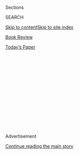 <div id="app">

<div>

<div>

<div>

<div class="NYTAppHideMasthead css-1q2w90k e1suatyy0">

<div class="section css-ui9rw0 e1suatyy2">

<div class="css-eph4ug er09x8g0">

<div class="css-6n7j50">

</div>

<span class="css-1dv1kvn">Sections</span>

<div class="css-10488qs">

<span class="css-1dv1kvn">SEARCH</span>

</div>

[Skip to content](#site-content)[Skip to site index](#site-index)

</div>

<div id="masthead-section-label" class="css-1wr3we4 eaxe0e00">

[Book
Review](https://www.nytimes3xbfgragh.onion/section/books/review)

</div>

<div class="css-10698na e1huz5gh0">

</div>

</div>

<div id="masthead-bar-one" class="section hasLinks css-15hmgas e1csuq9d3">

<div class="css-uqyvli e1csuq9d0">

</div>

<div class="css-1uqjmks e1csuq9d1">

</div>

<div class="css-9e9ivx">

[](https://myaccount.nytimes3xbfgragh.onion/auth/login?response_type=cookie&client_id=vi)

</div>

<div class="css-1bvtpon e1csuq9d2">

[Today’s
Paper](https://www.nytimes3xbfgragh.onion/section/todayspaper)

</div>

</div>

</div>

</div>

<div data-aria-hidden="false">

<div id="site-content" data-role="main">

<div>

<div class="css-1aor85t" style="opacity:0.000000001;z-index:-1;visibility:hidden">

<div class="css-1hqnpie">

<div class="css-epjblv">

<span class="css-17xtcya">[Book
Review](/section/books/review)</span><span class="css-x15j1o">|</span><span class="css-fwqvlz">‘Homeland
Elegies’ Sings for a Fading Dream of National
Belonging</span>

</div>

<div class="css-k008qs">

<div class="css-1iwv8en">

<span class="css-18z7m18"></span>

<div>

</div>

</div>

<span class="css-1n6z4y">https://nyti.ms/35mM1gV</span>

<div class="css-1705lsu">

<div class="css-4xjgmj">

<div class="css-4skfbu" data-role="toolbar" data-aria-label="Social Media Share buttons, Save button, and Comments Panel with current comment count" data-testid="share-tools">

  - 
  - 
  - 
  - 
    
    <div class="css-6n7j50">
    
    </div>

  - 

</div>

</div>

</div>

</div>

</div>

</div>

<div class="css-13pd83m">

</div>

<div id="top-wrapper" class="css-1sy8kpn">

<div id="top-slug" class="css-l9onyx">

Advertisement

</div>

[Continue reading the main
story](#after-top)

<div class="ad top-wrapper" style="text-align:center;height:100%;display:block;min-height:250px">

<div id="top" class="place-ad" data-position="top" data-size-key="top">

</div>

</div>

<div id="after-top">

</div>

</div>

<div id="sponsor-wrapper" class="css-1hyfx7x">

<div id="sponsor-slug" class="css-19vbshk">

Supported by

</div>

[Continue reading the main
story](#after-sponsor)

<div id="sponsor" class="ad sponsor-wrapper" style="text-align:center;height:100%;display:block">

</div>

<div id="after-sponsor">

</div>

</div>

Fiction

<div class="css-9u9xp4 ehdk2mb0">

# ‘Homeland Elegies’ Sings for a Fading Dream of National Belonging

</div>

<div class="css-79elbk" data-testid="photoviewer-wrapper">

<div class="css-z3e15g" data-testid="photoviewer-wrapper-hidden">

</div>

<div class="css-1a48zt4 ehw59r15" data-testid="photoviewer-children">

![<span class="css-cnj6d5 e1z0qqy90" itemprop="copyrightHolder"><span class="css-1ly73wi e1tej78p0">Credit...</span><span><span>Naï
Zakharia</span></span></span>](https://static01.graylady3jvrrxbe.onion/images/2020/09/13/books/review/13Kunzru/13Kunzru-articleLarge.jpg?quality=75&auto=webp&disable=upscale)

</div>

</div>

<div class="css-170u9t6">

<div class="css-u7fh8e">

<div class="css-79elbk">

Buy Book<span data-aria-hidden="true">
    ▾</span>

  - [Amazon](https://www.amazon.com/gp/search?index=books&tag=NYTBSREV-20&field-keywords=Homeland+Elegies+Ayad+Akhtar)
  - [Apple
    Books](https://du-gae-books-dot-nyt-du-prd.appspot.com/buy?title=Homeland+Elegies&author=Ayad+Akhtar)
  - [Barnes and
    Noble](https://www.anrdoezrs.net/click-7990613-11819508?url=https%3A%2F%2Fwww.barnesandnoble.com%2Fw%2F%3Fean%3D9780316496421)
  - [Books-A-Million](https://www.anrdoezrs.net/click-7990613-35140?url=https%3A%2F%2Fwww.booksamillion.com%2Fp%2FHomeland%2BElegies%2FAyad%2BAkhtar%2F9780316496421)
  - [Bookshop](https://bookshop.org/a/3546/9780316496421)
  - [Indiebound](https://www.indiebound.org/book/9780316496421?aff=NYT)

</div>

When you purchase an independently reviewed book through our site, we
earn an affiliate commission.

</div>

</div>

<div class="css-xt80pu e12qa4dv0">

<div class="css-18e8msd">

<div class="css-vp77d3 epjyd6m0">

<div class="css-1baulvz">

By <span class="css-1baulvz last-byline" itemprop="name">Hari
Kunzru</span>

</div>

</div>

  - Sept. 10,
    2020

  - 
    
    <div class="css-4xjgmj">
    
    <div class="css-d8bdto" data-role="toolbar" data-aria-label="Social Media Share buttons, Save button, and Comments Panel with current comment count" data-testid="share-tools">
    
      - 
      - 
      - 
      - 
        
        <div class="css-6n7j50">
        
        </div>
    
      - 
    
    </div>
    
    </div>

</div>

</div>

<div class="section meteredContent css-1r7ky0e" name="articleBody" itemprop="articleBody">

<div class="css-1fanzo5 StoryBodyCompanionColumn">

<div class="css-53u6y8">

**HOMELAND ELEGIES**  
By Ayad Akhtar

The city of Abbottabad, in the former North-West Frontier Province of
Pakistan, was named after James Abbott, a 19th-century British Army
officer and player in the “Great Game,” the power struggle in Central
Asia between the British and Russian Empires. Today it’s perhaps best
known as the garrison town that sheltered Osama bin Laden before he was
[discovered and summarily
executed](https://www.nytimes3xbfgragh.onion/2011/05/02/world/asia/osama-bin-laden-is-killed.html)
by American Special Forces in 2011. When the narrator of Ayad Akhtar’s
moving and confrontational novel “Homeland Elegies” goes there with his
father in 2008 to visit relatives, he gets a lecture from his uncle
about the tactical genius of 9/11, and his vision of a Muslim community
based on principles espoused by the Prophet Muhammad and his companions,
one that “does not bifurcate its military and political aspirations.”

The narrator, like Akhtar, is an American-born dramatist, whose own
politics have been formed by a childhood in suburban Milwaukee and a
liberal arts education. While he disagrees with his uncle, sitting in
the man’s Raj-era bungalow with William Morris wallpaper, the narrator
finds it easiest to listen without giving an opinion. His father, a
staunch American patriot and future Trump voter, is enraged. “Trust me,”
he snaps on the taxi ride home, “you don’t have a clue how terrible your
life would have been if I’d stayed here.”

</div>

</div>

<div class="css-79elbk" data-testid="photoviewer-wrapper">

<div class="css-z3e15g" data-testid="photoviewer-wrapper-hidden">

</div>

<div class="css-1a48zt4 ehw59r15" data-testid="photoviewer-children">

![<span class="css-16f3y1r e13ogyst0" data-aria-hidden="true">Ayad
Akhtar</span><span class="css-cnj6d5 e1z0qqy90" itemprop="copyrightHolder"><span class="css-1ly73wi e1tej78p0">Credit...</span><span>Vincent
Tullo for The New York
Times</span></span>](https://static01.graylady3jvrrxbe.onion/images/2020/08/19/books/review/Kunzru1/Kunzru1-articleLarge.jpg?quality=75&auto=webp&disable=upscale)

</div>

</div>

<div class="css-1fanzo5 StoryBodyCompanionColumn">

<div class="css-53u6y8">

The political complexities of Abbottabad are inseparable from the
tensions within the narrator’s family, and this fraught visit is just
one of a cascade of scenes and stories that vibrate with the stressful
contradictions of an American Muslim life. Like Akhtar’s dramas
(“[Disgraced](https://www.nytimes3xbfgragh.onion/2012/10/23/theater/reviews/disgraced-by-ayad-akhtar-with-aasif-mandvi.html),”
“The Invisible Hand”), “Homeland Elegies” deals in ambiguities that were
beyond the pale of public discourse in the years after 9/11. The many
unacknowledged failures of American policy and the coarsening of popular
attitudes form the matrix in which Akhtar’s stories grow. He has an
unerring sense for the sore spots, the bitter truths that have emerged
from this history.

</div>

</div>

<div class="css-1fanzo5 StoryBodyCompanionColumn">

<div class="css-53u6y8">

At one point, the narrator identifies as part of the “Muslim world,”
noting that “despite our ill usage at the hands of the American empire,
the defiling of America-as-symbol enacted on that fateful Tuesday in
September would only bring home anew to all the profundity of that
symbol’s power.” Then, in the same paragraph, he switches, to “speak as
an American” of how “the world looked to us … to uphold a holy image, or
as holy as it gets in this age of enlightenment.” The paradox is that
only people who see the United States as “the earthly garden, the
abundant idyll” would have such a jealous compulsion to destroy it. On
either side of the ideological one-way mirror, the spectacle of American
exceptionalism mesmerizes.

“Homeland Elegies” is presented as a novel, Akhtar’s second, but often
reads like a series of personal essays, each one illustrating yet
another intriguing facet of the narrator’s prismatic identity. Like all
autofiction, it induces the slightly prurient *frisson* of “truthiness,”
the genre’s signature affect. The narrator, like Akhtar, has won a
Pulitzer Prize for drama. What other parts are “true”? The syphilis? The
sudden windfall from shady investments? We are given a portrait of a
writer in the round, a sophisticated observer who is also a newly minted
member of the cultural elite, a little dazzled by the bright lights but
eager to heap his plate at the sexual and financial buffet. For a while,
he hobnobs with celebrities and billionaires, imagining that he is
“penning a coruscating catalog of the new aristocracy.” Eventually he
realizes that he is nothing more than a “neoliberal courtier.”

The narrator finds himself thinking of Walt Whitman, and in particular
the poet’s claims to be able to express through his “[simple separate
person](https://www.poetryfoundation.org/poems/48857/ones-self-i-sing)”
some kind of collective American experience. “My tongue, too, is
homegrown,” Akhtar writes, “every atom of this blood formed of this
soil, this air. But these multitudes will not be my own.” “Homeland
Elegies” is about being denied membership to the Whitmanian crowd, a
wound inflicted by 9/11 that has been painful for many American Muslims,
particularly those who feel “at home,” or assumed they were, or aspired
to be. The elegies of Akhtar’s title are sung for a dream of national
belonging that has only receded since
2001.

</div>

</div>

<div class="css-79elbk" data-testid="photoviewer-wrapper">

<div class="css-z3e15g" data-testid="photoviewer-wrapper-hidden">

</div>

<div class="css-1a48zt4 ehw59r15" data-testid="photoviewer-children">

<div class="css-1xdhyk6 erfvjey0">

<span class="css-1ly73wi e1tej78p0">Image</span>

<div class="css-zjzyr8">

<div data-testid="lazyimage-container" style="height:599.3333333333334px">

</div>

</div>

</div>

</div>

</div>

<div class="css-1fanzo5 StoryBodyCompanionColumn">

<div class="css-53u6y8">

The reader’s experience of the book is one of fragmentation. Akhtar
tells stories that fracture and ramify and negate. Sometimes they’re
comic, like the visit to an absurd Sufi ceremony led by an Austrian
heiress. Sometimes they’re wrenchingly tragic. The narrator’s 9/11 tale
is one of abjection: He wets himself in terror after being harassed by
an Islamophobic man as he waits to give blood at St. Vincent’s Hospital
in the West Village. To protect himself from further attacks, he steals
a crucifix pendant from a Salvation Army store and wears it for several
months, a camouflage that carries more than a tint of cultural shame.
His Pakistani-American girlfriend is shocked when he confesses, years
later. She could never wear a cross. “We bought flags,” she says.

</div>

</div>

<div class="css-1fanzo5 StoryBodyCompanionColumn">

<div class="css-53u6y8">

The book’s most memorable creation (or re-creation) is the narrator’s
father, a larger-than-life figure whose most cherished memory is of the
time he spent as Donald Trump’s doctor. He is a “great fan of America”
who keeps a copy of “The Art of the Deal” in the living room, “an imam’s
son whose only sacred names … were those of the big California cabernets
he adored.” The family fortunes rise and fall as he wastes the money he
makes as a cardiologist on Trumpian real estate scheming. Finally, after
a series of personal and professional disasters, his bluster fades, and
his son concludes that “he thinks he’s American, but what that really
means is that he still *wants* to be American. He still doesn’t really
feel like one.”

Akhtar arranges people and situations with a dramatist’s care to expose
the fault lines where community or communication cracks. Sometimes, the
pieces seem almost too carefully arranged. A Pennsylvania state trooper
stops the narrator and engages him in a probing conversation about
Lawrence Wright’s “[The Looming
Tower](https://www.nytimes3xbfgragh.onion/2006/08/01/books/01kaku.html).”
A cosmopolitan aunt, a university teacher of critical theory who makes
her young nephew read Fanon and Edward Said, draws the line at “The
Satanic Verses.”

The unease reaches a high pitch with the narrator’s trip to Los Angeles
to take meetings after he wins the Pulitzer. A Black Republican film
agent explains what he considers to be the fundamentally Jewish
character of Hollywood, “founded by families from New York’s garment
district,” who value “novelty, ephemerality, single use, mass
production.” The agent tells the narrator that if he wants to get hired,
he needs, as a Muslim, to “find ways to let them know up front that
you’re not coming for them. … Israel, the rest of it.” The narrator
splutters that “my favorite writers are all Jewish.” The absurdity of
this, essentially a version of “Some of my best friends are Black,” is
like that of a punchline in a brilliant but queasy racial farce, one
written to make the audience look away, and wonder when they’ll be able
to leave the theater.

</div>

</div>

</div>

<div>

</div>

<div>

</div>

<div>

</div>

<div>

<div id="bottom-wrapper" class="css-1ede5it">

<div id="bottom-slug" class="css-l9onyx">

Advertisement

</div>

[Continue reading the main
story](#after-bottom)

<div id="bottom" class="ad bottom-wrapper" style="text-align:center;height:100%;display:block;min-height:90px">

</div>

<div id="after-bottom">

</div>

</div>

</div>

</div>

</div>

## Site Index

<div>

</div>

## Site Information Navigation

  - [© <span>2020</span> <span>The New York Times
    Company</span>](https://help.nytimes3xbfgragh.onion/hc/en-us/articles/115014792127-Copyright-notice)

<!-- end list -->

  - [NYTCo](https://www.nytco.com/)
  - [Contact
    Us](https://help.nytimes3xbfgragh.onion/hc/en-us/articles/115015385887-Contact-Us)
  - [Work with us](https://www.nytco.com/careers/)
  - [Advertise](https://nytmediakit.com/)
  - [T Brand Studio](http://www.tbrandstudio.com/)
  - [Your Ad
    Choices](https://www.nytimes3xbfgragh.onion/privacy/cookie-policy#how-do-i-manage-trackers)
  - [Privacy](https://www.nytimes3xbfgragh.onion/privacy)
  - [Terms of
    Service](https://help.nytimes3xbfgragh.onion/hc/en-us/articles/115014893428-Terms-of-service)
  - [Terms of
    Sale](https://help.nytimes3xbfgragh.onion/hc/en-us/articles/115014893968-Terms-of-sale)
  - [Site
    Map](https://spiderbites.nytimes3xbfgragh.onion)
  - [Help](https://help.nytimes3xbfgragh.onion/hc/en-us)
  - [Subscriptions](https://www.nytimes3xbfgragh.onion/subscription?campaignId=37WXW)

</div>

</div>

</div>

</div>
